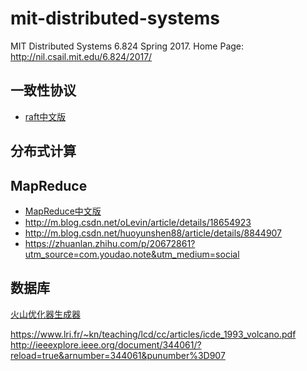 # mit-distributed-systems
MIT Distributed Systems 6.824 Spring 2017.
Home Page: http://nil.csail.mit.edu/6.824/2017/

## 一致性协议

* [raft中文版](https://github.com/maemual/raft-zh_cn/blob/master/raft-zh_cn.md)

## 分布式计算

## MapReduce
* [MapReduce中文版](https://wenku.baidu.com/view/1aa777fd04a1b0717fd5dd4a.html)
* http://m.blog.csdn.net/oLevin/article/details/18654923
* http://m.blog.csdn.net/huoyunshen88/article/details/8844907
* https://zhuanlan.zhihu.com/p/20672861?utm_source=com.youdao.note&utm_medium=social

## 数据库

[火山优化器生成器](http://www.dtic.mil/cgi-bin/GetTRDoc?Location=U2&doc=GetTRDoc.pdf&AD=ADA450829)

https://www.lri.fr/~kn/teaching/lcd/cc/articles/icde_1993_volcano.pdf
http://ieeexplore.ieee.org/document/344061/?reload=true&arnumber=344061&punumber%3D907
